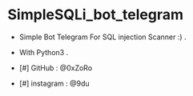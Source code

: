 # SimpleSQLi_bot_telegram

- Simple Bot Telegram For SQL injection Scanner :) .
- With Python3 .

- [#] GitHub : @0xZoRo
- [#] instagram : @9du
